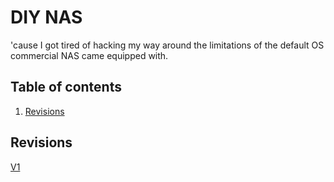 # DIY NAS

'cause I got tired of hacking my way around the limitations of the  default OS commercial NAS came equipped with.

## Table of contents <!-- omit in toc -->

1. [Revisions](#revisions)

## Revisions

[V1]

<!--
  References
  -->

<!-- Knowledge base -->
[v1]: v1.md
